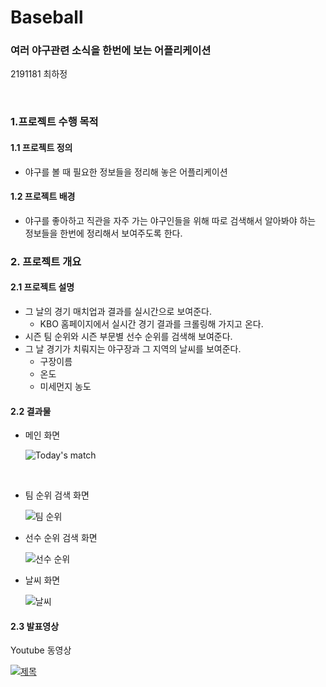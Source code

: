 # Baseball
### 여러 야구관련 소식을 한번에 보는 어플리케이션

2191181 최하정

<br>

### 1.프로젝트 수행 목적

#### 1.1 프로젝트 정의

* 야구를 볼 때 필요한 정보들을 정리해 놓은 어플리케이션



#### 1.2 프로젝트 배경

* 야구를 좋아하고 직관을 자주 가는 야구인들을 위해 따로 검색해서 알아봐야 하는 정보들을 한번에 정리해서 보여주도록 한다.


### 2. 프로젝트 개요

#### 2.1 프로젝트 설명

* 그 날의 경기 매치업과 결과를 실시간으로 보여준다.
  * KBO 홈페이지에서 실시간 경기 결과를 크롤링해 가지고 온다.
* 시즌 팀 순위와 시즌 부문별 선수 순위를 검색해 보여준다.
* 그 날 경기가 치뤄지는 야구장과 그 지역의 날씨를 보여준다.
  * 구장이름
  *  온도
  *  미세먼지 농도



#### 2.2 결과물

* 메인 화면

  ![Today's match](https://raw.githubusercontent.com/chchchoi/android_project/master/main.png)

  ​



* 팀 순위 검색 화면

  ![팀 순위](https://raw.githubusercontent.com/chchchoi/android_project/master/team.png)



* 선수 순위 검색 화면

  ![선수 순위](https://raw.githubusercontent.com/chchchoi/android_project/master/player.png)



* 날씨 화면

  ![날씨](https://raw.githubusercontent.com/chchchoi/android_project/master/weather.png)



#### 2.3 발표영상
Youtube 동영상


 [![제목](https://raw.githubusercontent.com/chchchoi/android_project/master/baseball.png)](https://youtu.be/5eiVCmlCnAU)
